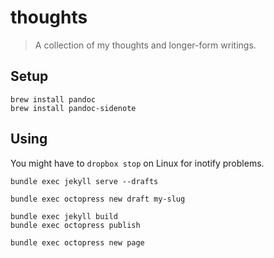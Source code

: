 # thoughts

> A collection of my thoughts and longer-form writings.

## Setup

```
brew install pandoc
brew install pandoc-sidenote
```

## Using

You might have to `dropbox stop` on Linux for inotify problems.

```
bundle exec jekyll serve --drafts

bundle exec octopress new draft my-slug

bundle exec jekyll build
bundle exec octopress publish

bundle exec octopress new page
```
